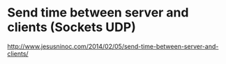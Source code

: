 # Send time between server and clients (Sockets UDP)
http://www.jesusninoc.com/2014/02/05/send-time-between-server-and-clients/
